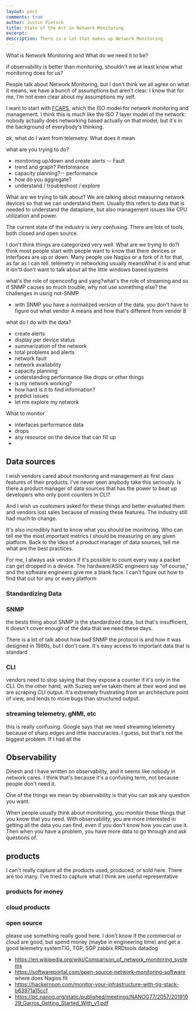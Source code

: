 ```yaml
---
layout: post
comments: true
author: Justin Pietsch
title: State of the Art in Network Monitoring
excerpt: 
description: There is a lot that makes up Network Monitoring
---
```



What is Network Monitoring and What do we need it to be?

if observability is better than monitoring, shouldn't we at least know what monitoring does for us?

People talk about Network Monitoring, but I don't think we all agree on what it means, we have a bunch of assumptions but aren't clear. I know that for me, I'm not even clear about my assumptions my self.

I want to start with [FCAPS](https://en.wikipedia.org/wiki/FCAPS#:~:text=FCAPS%20is%20the%20ISO%20Telecommunications,model%20defines%20network%20management%20tasks.), which the ISO model for network monitoring and management. I think this is much like the ISO 7 layer model of the network: nobody actually does networking based actually on that model, but it's in the background of everybody's thinking. 


ok, what do I want from telemetry. What does it mean

what are you trying to do?
*  monitoring up/down and create alerts -- Fault
* trend and graph? Performance
* capacity planning?-- performance
* how do you aggregate?
* understand / troubleshoot / explore

What are we trying to talk about? We are talking about measuring network devices so that we can understand them. Usually this refers to data that is needed to understand the dataplane, but also management issues like CPU utilization and power.

The current state of the industry is very confusing. 
There are lots of tools, both closed and open source.

I don't think things are categorized very well. What are we trying to do?I think most people start with people want to know that there devices or interfaces are up or down. Many people use Nagios or a fork of it for that, as far as I can tell. telemetry in networking usually meansWhat it is and what it isn'tI don't want to talk about all the little windows based systems

what's the role of openconfig and yang?what's the role of streaming and so if SNMP causes so much trouble, why not use something else? the challenges in using not-SNMP
* with SNMP you have a normalized version of the data, you don't have to figure out what vendor A means and how that's different from vendor B

what do I do with the data?
*  create alerts 
* display per device status
* summarization of the network
* total problems and alerts
* network fault
* network availability
* capacity planning
* understanding performance like drops or other things
* is my network working?
* how hard is it to find information?
* predict issues
* let me explore my network

What to monitor
*  interfaces performance data
* drops
* any resource on the device that can fill up
* 

## Data sources

I wish vendors cared about monitoring and management as first class features of their products. I've never seen anybody take this seriously. Is there a product manager of data sources that has the power to beat up developers who only point counters in CLI?

And I wish us customers asked for these things and better evaluated them and vendors lost sales because of missing these features. The industry still had much to change.

It's also incredibly hard to know what you should be monitoring. Who can tell me the most important metrics I should be measuring on any given platform. Back to the idea of a product manager of data sources, tell me what are the best practices. 

For me, I always ask vendors if it's possible to count every way a packet can get dropped in a device. The hardware/ASIC engineers say "of course," and the software engineers give me a blank face. I can't figure out how to find that out for any or every platform

### Standardizing Data


### SNMP
the bests thing about SNMP is the standardized data, but that's insufficient, it doesn't cover enough of the data that we need these days. 

There is a lot of talk about how bad SNMP the protocol is and how it was designed in 1980s, but I don't care. It's easy access to important data that is standard


### CLI
vendors need to stop saying that they expose a counter if it's only in the CLI. On the other hand, with Suzieq we've taken them at their word and we are scraping CLI output. It's extremely frustrating from an architecture point of view, and lends to more bugs than structured output. 


### streaming telemetry, gNMI, etc
this is really confusing. Google says that we need streaming telemetry because of sharp edges and little inaccuracies. I guess, but that's not the biggest problem. If I had all the 

## Observability
Dinesh and I have written on observability, and it seems like nobody in network cares. I think that's because it's a confusing term, not because people don't need it.

One of the things we mean by observability is that you can ask any question you want.


When people usually think about monitoring, you monitor those things that you know that you need. With observability, you are more interested in getting all the data you can find, even if you don't know how you can use it. Then when you have a problem, you have more data to go through and ask questions of.

## products

I can't really capture all the products used, produced, or sold here. There are too many. I've tried to capture what I think are useful representative

### products for money

### cloud products


### open source


please use something really good here. I don't know if the commercial or cloud are good, but spend money (maybe in engineering time) and get a good telemetry systemTIG, TGP, SGP
zabbix
RRDtools
datadog
* <https://en.wikipedia.org/wiki/Comparison_of_network_monitoring_systems>
* <https://softwareportal.com/open-source-network-monitoring-software> where does Nagios fit
* <https://hackernoon.com/monitor-your-infrastructure-with-tig-stack-b63971a15ccf>
* <https://pc.nanog.org/static/published/meetings/NANOG77/2057/20191029_Garros_Getting_Started_With_v1.pdf>